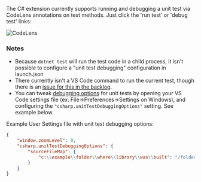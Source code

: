 The C# extension currently supports running and debugging a unit test via CodeLens annotations on test methods. Just click the 'run test' or 'debug test' links:

![CodeLens](https://raw.githubusercontent.com/wiki/OmniSharp/omnisharp-vscode/images/unit-test-codelens.png)

### Notes

* Because `dotnet test` will run the test code in a child process, it isn't possible to configure a "unit test debugging" configuration in launch.json
* There currently isn't a VS Code command to run the current test, though there is an [issue for this in the backlog](https://github.com/OmniSharp/omnisharp-vscode/issues/421).
* You can tweak [debugging options](https://github.com/OmniSharp/omnisharp-vscode/blob/master/debugger-launchjson.md) for unit tests by opening your VS Code settings file (ex: File->Preferences->Settings on Windows), and configuring the `"csharp.unitTestDebuggingOptions"` setting. See example below.

Example User Settings file with unit test debugging options:

```json
{
    "window.zoomLevel": 0,
    "csharp.unitTestDebuggingOptions": {
        "sourceFileMap": {
            "c:\\example\\folder\\where\\library\\was\\built": "/folder/where/my/library/is/now"
        }
    }
}
```
